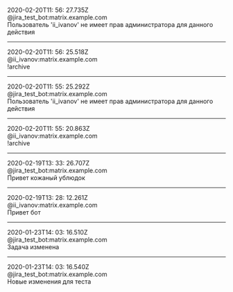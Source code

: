 2020-02-20T11: 56: 27.735Z  
@jira_test_bot:matrix.example.com  
Пользователь 'ii_ivanov' не имеет прав администратора для данного действия  
* * *  
2020-02-20T11: 56: 25.518Z  
@ii_ivanov:matrix.example.com  
!archive  
* * *  
2020-02-20T11: 55: 25.292Z  
@jira_test_bot:matrix.example.com  
Пользователь 'ii_ivanov' не имеет прав администратора для данного действия  
* * *  
2020-02-20T11: 55: 20.863Z  
@ii_ivanov:matrix.example.com  
!archive  
* * *  
2020-02-19T13: 33: 26.707Z  
@jira_test_bot:matrix.example.com  
Привет кожаный ублюдок  
* * *  
2020-02-19T13: 28: 12.261Z  
@ii_ivanov:matrix.example.com  
Привет бот  
* * *  
2020-01-23T14: 03: 16.510Z  
@jira_test_bot:matrix.example.com  
Задача изменена  
* * *  
2020-01-23T14: 03: 16.540Z  
@jira_test_bot:matrix.example.com  
Новые изменения для теста  
